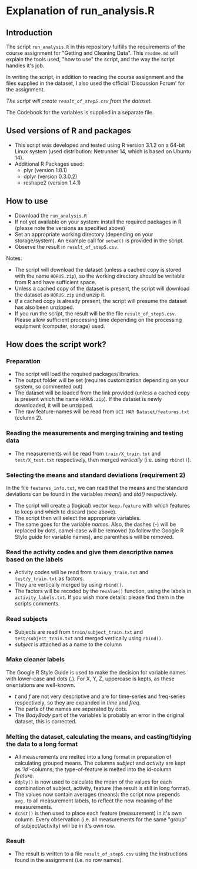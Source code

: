 
# Explanation of run_analysis.R

## Introduction
The script ```run_analysis.R``` in this repository fulfills the requirements of the course assignment for
"Getting and Cleaning Data". This ```readme.md``` will explain the tools used, "how to use" the script,
and the way the script handles it's job.

In writing the script, in addition to reading the course assignment and the files supplied in the dataset, I also used
the official 'Discussion Forum' for the assignment.

*The script will create ```result_of_step5.csv``` from the dataset.*

The Codebook for the variables is supplied in a separate file.

## Used versions of R and packages
* This script was developed and tested using R version 3.1.2 on a 64-bit Linux system (used distribution: Netrunner 14,
which is based on Ubuntu 14). 
* Additional R Packages used:
  * plyr (version 1.8.1)
  * dplyr (version 0.3.0.2)
  * reshape2 (version 1.4.1)
  
## How to use
* Download the ```run_analysis.R```
* If not yet available on your system: install the required packages in R (please note the versions as specified above)
* Set an appropriate working directory (depending on your storage/system). An example call for ```setwd()``` is provided
in the script. 
* Observe the result in ```result_of_step5.csv```.

Notes:
* The script will download the dataset (unless a cached copy is stored with the name ```HORUS.zip```), so the ẁorking
directory should be writable from R and have sufficient space.
* Unless a cached copy of the dataset is present, the script will download the dataset as ```HORUS.zip``` and unzip it.
* *If* a cached copy is already present, the script will presume the dataset has also been unzipped.
* If you run the script, the result will be the file ```result_of_step5.csv```. Please allow sufficient processing time
depending on the processing equipment (computer, storage) used.

## How does the script work?

### Preparation
* The script will load the required packages/libraries.
* The output folder will be set (requires customization depending on your system, so commented out)
* The dataset will be loaded from the link provided (unless a cached copy is present which the name ```HARUS.zip```).
  If the dataset is newly downloaded, it will be unzipped.
* The raw feature-names will be read from ```UCI HAR Dataset/features.txt``` (column 2).

### Reading the measurements and merging training and testing data
* The measurements will be read from ```train/X_train.txt``` and ```test/X_test.txt``` respectively, then merged
*vertically* (i.e. using ```rbind()```).

### Selecting the means and standard deviations (requirement 2)
In the file ```features_info.txt```, we can read that the means and the standard deviations can be found in the
variables *mean()* and *std()* respectively.
* The script will create a (logical) vector ```keep.feature``` with which features to keep and which to discard (see above).
* The script then will select the appropriate variables.
* The same goes for the variable *names*. Also, the dashes (-) will be replaced by dots, camel-case will be removed
(to follow the Google R Style guide for variable names), and parenthesis will be removed.

### Read the activity codes and give them descriptive names based on the labels
* Activity codes will be read from ```train/y_train.txt``` and ```test/y_train.txt``` as factors.
* They are vertically merged by using ```rbind()```.
* The factors will be recoded by the ```revalue()``` function, using the labels in ```activity_labels.txt```. If you
wish more details: please find them in the scripts comments.

### Read subjects
* Subjects are read from ```train/subject_train.txt``` and ```test/subject_train.txt``` and merged vertically using ```rbind()```.
* *subject* is attached as a name to the column

### Make cleaner labels
The Google R Style Guide is used to make the decision for variable names with lower-case and dots (.).
For X, Y, Z, uppercase is kepts, as these orientations are well-known.
* *t* and *f* are not very descriptive and are for time-series and freq-series respectively, so they are
expanded in *time* and *freq*.
* The parts of the names are seperated by dots.
* The *BodyBody* part of the variables is probably an error in the original dataset, this is corrected.

### Melting the dataset, calculating the means, and casting/tidying the data to a long format
* All measurements are melted into a long format in preparation of calculating grouped means. The columns
  *subject* and *activity* are kept as *'id'*-columns; the type-of-feature is melted into the id-column *feature*.
* ```ddply()``` is now used to calculate the mean of the values for each combination of subject, activity, feature
  (the result is still in long format).
* The values now contain averages (means): the script now prepends ```avg.``` to all measurement labels, to reflect the new meaning of the measurements.
* ```dcast()``` is then used to place each feature (measurement) in it's own column. Every observation (i.e. all
measurements for the same "group" of subject/activity) will be in it's own row.

### Result
* The result is written to a file ```result_of_step5.csv``` using the instructions found in the assignment (i.e. no row
names).



